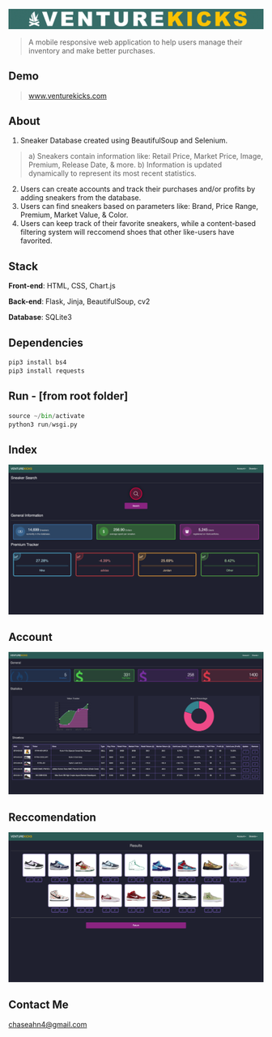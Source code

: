 ![](images/banner.png)
> A mobile responsive web application to help users manage their inventory and make better purchases. 

## Demo
> www.venturekicks.com

## About
1. Sneaker Database created using BeautifulSoup and Selenium.
>a) Sneakers contain information like: Retail Price, Market Price, Image, Premium, Release Date, & more.
>b) Information is updated dynamically to represent its most recent statistics. 
2. Users can create accounts and track their purchases and/or profits by adding sneakers from the database. 
3. Users can find sneakers based on parameters like: Brand, Price Range, Premium, Market Value, & Color. 
4. Users can keep track of their favorite sneakers, while a content-based filtering system will reccomend shoes that other  like-users have favorited. 

## Stack
**Front-end**: HTML, CSS, Chart.js

**Back-end**: Flask, Jinja, BeautifulSoup, cv2

**Database**: SQLite3

## Dependencies
```python
pip3 install bs4
pip3 install requests
```

## Run - [from root folder]
```python
source ~/bin/activate
python3 run/wsgi.py
```

## Index
![](images/index.png)

## Account
![](images/account_.png)

## Reccomendation
![](images/finder.png)

## Contact Me
chaseahn4@gmail.com
